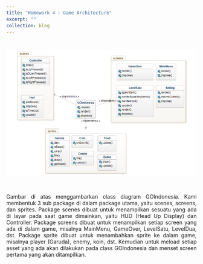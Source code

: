 ```yaml
---
title: "Homework 4 : Game Architecture"
excerpt: ""
collection: blog
---
```



<br>
<center><img style="margin-top:2%; margin-bottom:2%" src='/images/class_diagram.png'></center>
<br>

<p align="justify">Gambar di atas menggambarkan class diagram GOIndonesia. Kami membentuk 3 sub package di dalam package utama, yaitu scenes, screens, dan sprites. Package scenes dibuat untuk menampilkan sesuatu yang ada di layar pada saat game dimainkan, yaitu HUD (Head Up Display) dan Controller. Package screens dibuat untuk menampilkan setiap screen yang ada di dalam game, misalnya MainMenu, GameOver, LevelSatu, LevelDua, dst. Package sprite dibuat untuk menambahkan sprite ke dalam game, misalnya player (Garuda), enemy, koin, dst. Kemudian untuk meload setiap asset yang ada akan dilakukan pada class GOIndonesia dan menset screen pertama yang akan ditampilkan.</p>